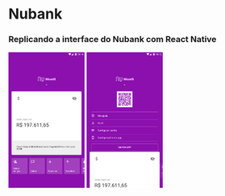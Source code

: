 # Nubank
### Replicando a interface do Nubank com React Native



<img src="https://github.com/MicaelliMedeiros/Nubank/blob/master/interface.png" width="30%" height="30%">             <img src="https://github.com/MicaelliMedeiros/Nubank/blob/master/menu.png" width="30%" height="30%">


